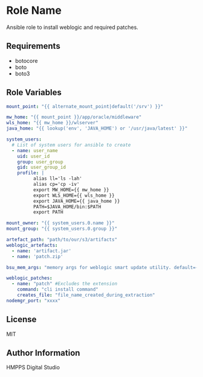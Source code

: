 Role Name
=========

Ansible role to install weblogic and required patches.

Requirements
------------

 - botocore
 - boto
 - boto3

Role Variables
--------------

```yaml
mount_point: "{{ alternate_mount_point|default('/srv') }}"

mw_home: "{{ mount_point }}/app/oracle/middleware"
wls_home: "{{ mw_home }}/wlserver"
java_home: "{{ lookup('env', 'JAVA_HOME') or '/usr/java/latest' }}"

system_users:
  # List of system users for ansible to create
  - name: user_name
    uid: user_id
    group: user_group
    gid: user_group_id
    profile: |
          alias ll='ls -lah'
          alias cp='cp -iv'
          export MW_HOME={{ mw_home }}
          export WLS_HOME={{ wls_home }}
          export JAVA_HOME={{ java_home }}
          PATH=$JAVA_HOME/bin:$PATH
          export PATH

mount_owner: "{{ system_users.0.name }}"
mount_group: "{{ system_users.0.group }}"

artefact_path: "path/to/our/s3/artifacts"
weblogic_artefacts:
  - name: 'artifact.jar'
  - name: 'patch.zip'

bsu_mem_args: "memory args for weblogic smart update utility. default=-Xms2048m -Xmx2048m"

weblogic_patches:
  - name: "patch" #Excludes the extension
    command: "cli install command"
    creates_file: "file_name_created_during_extraction"
nodemgr_port: "xxxx"
```

License
-------

MIT

Author Information
------------------

HMPPS Digital Studio